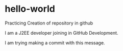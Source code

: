 # hello-world
Practicing  Creation of repository in github 

I am a J2EE developer  joining in GitHub Development. 

I am trying  making a commit with this message.
